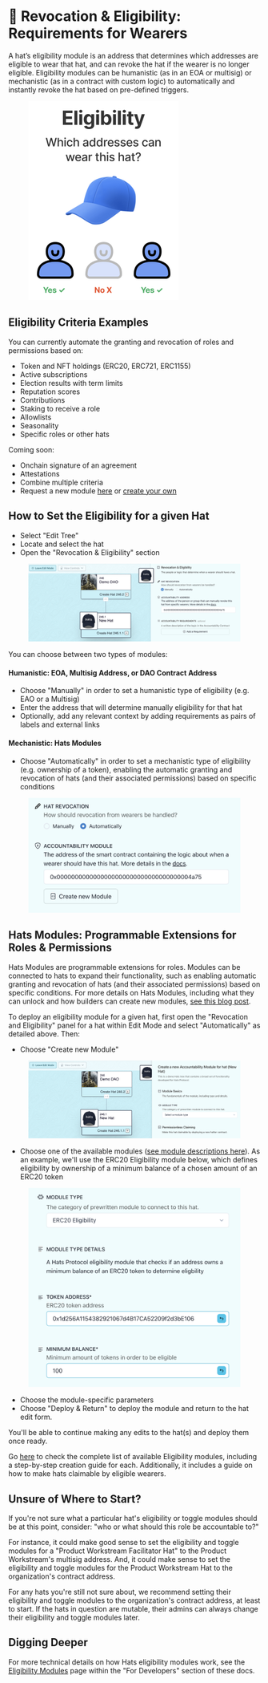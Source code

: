 # 🌟 Revocation & Eligibility: Requirements for Wearers

A hat’s eligibility module is an address that determines which addresses are eligible to wear that hat, and can revoke the hat if the wearer is no longer eligible. Eligibility modules can be humanistic (as in an EOA or multisig) or mechanistic (as in a contract with custom logic) to automatically and instantly revoke the hat based on pre-defined triggers.

<figure><img src="../../.gitbook/assets/Screenshot 2023-06-28 at 3.15.24 PM.png" alt="" width="300"><figcaption></figcaption></figure>

## **Eligibility Criteria Examples**

You can currently automate the granting and revocation of roles and permissions based on:

* Token and NFT holdings (ERC20, ERC721, ERC1155)
* Active subscriptions
* Election results with term limits
* Reputation scores
* Contributions
* Staking to receive a role
* Allowlists
* Seasonality
* Specific roles or other hats

Coming soon:

* Onchain signature of an agreement
* Attestations
* Combine multiple criteria
* Request a new module [here](https://hatsprotocol.deform.cc/getintouch/) or [create your own](https://docs.hatsprotocol.xyz/for-developers/hats-modules)

## How to Set the Eligibility for a given Hat

* Select "Edit Tree"
* Locate and select the hat
* Open the "Revocation & Eligibility" section

<figure><img src="../../.gitbook/assets/Revocation And Eligibility.png" alt=""><figcaption></figcaption></figure>

You can choose between two types of modules:

#### Humanistic: EOA, Multisig Address, or DAO Contract Address&#x20;

* Choose "Manually" in order to set a humanistic type of eligibility (e.g. EAO or a Multisig)&#x20;
* Enter the address that will determine manually eligibility for that hat
* Optionally, add any relevant context by adding requirements as pairs of labels and external links

#### Mechanistic: Hats Modules

* Choose "Automatically" in order to set a mechanistic type of eligibility (e.g. ownership of a token), enabling the automatic granting and revocation of hats (and their associated permissions) based on specific conditions&#x20;

<figure><img src="../../.gitbook/assets/Create Module (1).png" alt=""><figcaption></figcaption></figure>

## Hats Modules: Programmable Extensions for Roles & Permissions

Hats Modules are programmable extensions for roles. Modules can be connected to hats to expand their functionality, such as enabling automatic granting and revocation of hats (and their associated permissions) based on specific conditions. For more details on Hats Modules, including what they can unlock and how builders can create new modules, [see this blog post](https://hats.mirror.xyz/xAk\_yb7dDL1OLBx8nq47Ni7V1SuiC6L6B-49u7vz520).

To deploy an eligibility module for a given hat, first open the "Revocation and Eligibility" panel for a hat within Edit Mode and select "Automatically" as detailed above. Then:

* Choose "Create new Module"

<figure><img src="../../.gitbook/assets/Create New Module.png" alt=""><figcaption></figcaption></figure>

* Choose one of the available modules ([see module descriptions here](https://docs.hatsprotocol.xyz/hats-integrations/eligibility-modules)). As an example, we'll use the ERC20 Eligibility module below, which defines eligibility by ownership of a minimum balance of a chosen amount of an ERC20 token

<figure><img src="../../.gitbook/assets/ERC20 Eligibility.png" alt=""><figcaption></figcaption></figure>

* Choose the module-specific parameters
* Choose "Deploy & Return" to deploy the module and return to the hat edit form.&#x20;

You'll be able to continue making any edits to the hat(s) and deploy them once ready.

Go [here](../../hats-integrations/eligibility-modules/) to check the complete list of available Eligibility modules, including a step-by-step creation guide for each. Additionally, it includes a guide on how to make hats claimable by eligible wearers.

## Unsure of Where to Start?

If you're not sure what a particular hat's eligibility or toggle modules should be at this point, consider: "who or what should this role be accountable to?"

For instance, it could make good sense to set the eligibility and toggle modules for a "Product Workstream Facilitator Hat" to the Product Workstream's multisig address. And, it could make sense to set the eligibility and toggle modules for the Product Workstream Hat to the organization's contract address.

For any hats you're still not sure about, we recommend setting their eligibility and toggle modules to the organization's contract address, at least to start. If the hats in question are mutable, their admins can always change their eligibility and toggle modules later.

## Digging Deeper

For more technical details on how Hats eligibility modules work, see the [Eligibility Modules](../../for-developers/hats-protocol-overview/eligibility-modules.md) page within the "For Developers" section of these docs.
